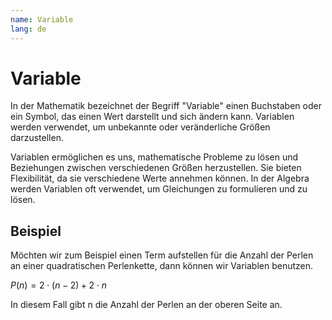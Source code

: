 ```yaml
---
name: Variable
lang: de
---
```


# Variable

In der Mathematik bezeichnet der Begriff "Variable" einen Buchstaben oder ein Symbol, das einen Wert darstellt und sich ändern kann. Variablen werden verwendet, um unbekannte oder veränderliche Größen darzustellen.

Variablen ermöglichen es uns, mathematische Probleme zu lösen und Beziehungen zwischen verschiedenen Größen herzustellen. Sie bieten Flexibilität, da sie verschiedene Werte annehmen können. In der Algebra werden Variablen oft verwendet, um Gleichungen zu formulieren und zu lösen.

## Beispiel

Möchten wir zum Beispiel einen Term aufstellen für die Anzahl der Perlen an einer quadratischen Perlenkette, dann können wir Variablen benutzen.

$P(n) = 2 \cdot (n - 2) + 2 \cdot n$

In diesem Fall gibt n die Anzahl der Perlen an der oberen Seite an.
